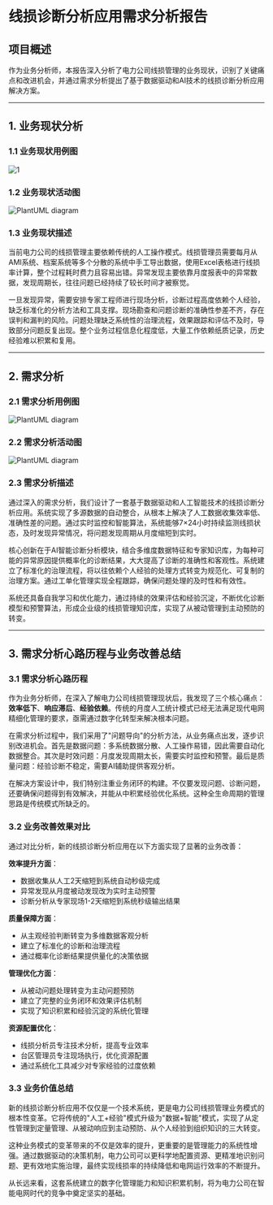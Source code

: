 # 线损诊断分析应用需求分析报告

## 项目概述

作为业务分析师，本报告深入分析了电力公司线损管理的业务现状，识别了关键痛点和改进机会，并通过需求分析提出了基于数据驱动和AI技术的线损诊断分析应用解决方案。

---

## 1. 业务现状分析

### 1.1 业务现状用例图

![1](/Users/zhangzekun/Documents/uml/1.png)

### 1.2 业务现状活动图

![PlantUML diagram](https://cdn-0.plantuml.com/plantuml/png/RP7DJjj058NtynJJ7Ro2ioYRlWKRr9eIoJ686AdB5D7W9EG7uloKkd5C6nhHCeb4apgs4rx6zuxz5ftfMA9KtSuzzxjdpjafMtl7rad982-i0xsaqoDZhsWIOXKjGwT9FEQHnyD7R7gS-RnJJO9hgFkuUC-d3KB-B1Cj2KFuDKcY5dJE-4CaLc0Mmtc8lJasMO6OXvPEZujl3ooDffK13fP9u01RuR0hL9dpaMYlthtMZTIVuZXEnI4so8-spWj4GzU6y5QzO7qYPDpnqEuKI76VRa7xahVc49z242ZDosqgFcFIBHpEjWcb6h0QjgwIe0jiARLk27OLHvs26FvjBjbyJXVzN1UrixkBNHEwJGWTk9oYwsMzHudB4OqXUfDqLiV-lGH9BrZRW3tF1Yox6KBBWq_ZVxr8D_OIs3LyFHDvOd-5lYtNdxXiXFqrzdwYiye7M6k8W5CsXtLFxV6eYoDNZdMZhDCjwDpcT7KSJt-abGjqxw3w85NF_ydZC5crLLLO-QR244UGBIJHV5FS9y-u6golqFy2wowwjggWG9HEu_Srs7n8WeOS_Q_nc-zGdwgMbBbTKttYATIoTNX4o8uWdfICtm00)

### 1.3 业务现状描述

当前电力公司的线损管理主要依赖传统的人工操作模式。线损管理员需要每月从AMI系统、档案系统等多个分散的系统中手工导出数据，使用Excel表格进行线损率计算，整个过程耗时费力且容易出错。异常发现主要依靠月度报表中的异常数据，发现周期长，往往问题已经持续了较长时间才被察觉。

一旦发现异常，需要安排专家工程师进行现场分析，诊断过程高度依赖个人经验，缺乏标准化的分析方法和工具支撑。现场勘查和问题诊断的准确性参差不齐，存在误判和漏判的风险。问题处理缺乏系统性的治理流程，效果跟踪和评估不及时，导致部分问题反复出现。整个业务过程信息化程度低，大量工作依赖纸质记录，历史经验难以积累和复用。

---

## 2. 需求分析

### 2.1 需求分析用例图

![PlantUML diagram](https://cdn-0.plantuml.com/plantuml/png/RPBRQXf17CRlvocctgTGpvOW2RtgHQzA7s3O35Qokv7TbH9A8AH1JQBHG3Gf2LeBQSJYeMcfLctwCivXtw8JPonnjk25t_v-pFUVmuRh8SVBMoPuuht55eOv4sLju6vdxHnoa0MHuUquhxrT4qFq3hix5WR0oteYiiaVMcdnmJ5jz4YfG9irCZbdvnt_Ufz-En1_vlSdvEeUWCKIC2HzPPvTXY1ouQQDp5tNMogaEYJb2UktMQsmL5uX6sMm0u233G_P6T4SeXyd_CFlnmEmxrCsRONWUm2X-EMGiOqo_qnPAYc4UHSRo1MG5xlak4FhGrhfq_eFKYij6j-yUBRgaNwJNloKTUpgZ9xUAY-ywgcosG4PZ_cWG4fVbHTPzJPVFZurvKI5iwTFVpSL9-5VzDZf830z_LGanG8fDwH56xzeUxc1cBQ1qGsfr1_KerlUBlDHYu-xIerhgzPBj7dj5wl2veF3-MoelCH_vcEj6x5FUL-1-TYqwdVBKg5tHtIqhrPAhdh-vqFU-q8xRT8ycSykHQ_oKel6FG3KAu5hQ-c7oz5oMCiHBKUrdD1o2W3rnjI7c9RZMau285hXqyKmy3bSNy_QXfdVmkcq0149mW4GbI0I0349eW6Ga20U02a9aXhOmFPMtZB_0W00)

### 2.2 需求分析活动图

![PlantUML diagram](https://cdn-0.plantuml.com/plantuml/png/NLDDKzfG5Ds_Nv7kTDlfAbdKBliVt3ZJg4mnEfhkWxKGaOyuWbYXfb4B32qXqrQ82SgFQUvzB_-YDpwOGLT9thtdt7FEVLaxC3VspKyxUVRAtDPtT6Kllv4p63DpPbvNy6iaFZ_mQ8PLLupAU3u4kuXNJX9UGjd3kmBldp3sHC5K_YVciIjA0oZtiJ5EsqMulSJ8mMQ0LLzZngwfA_kvhMrJLS2_mjRudrM0Kf5xVlRofPz-ksQg72byZ_ijEPZNIXfJ9GAcXn26l7sAjPx6SflA2jvOU7S2TY1BRrSLyc7G-SLebIcAAlM8NXVgf-draHXsDJfUrlBw3GHrufQiwmRKo_H5xRmMf2q_lRx8UDwzbygMOtZ9H7vv_1UYhYol6zWz9FLGEPSe7f_XLITZumqNRGU_byW_bV5tp9qYdj-ZPsUacxlx7-b1ZM2t8OvWyWEgpIIEANLD5aWST28yxWcl8k4BeBAnbQrGTicTJ5mH3iIiJTBcSE47yD24soC2Ybc9zfWLTEF3OhOwrzIqIR8O7INJ8El88fTd530uNV7uI2vUfaxmj3NajH7u5VAva1pNqm69FSQ9bKmloFVJpFo1hgmGrHm8peWMbaGL_EN9s2HyEMYi57WynCOzUS9E1FPOYizjicTqSviulCbkJNcCLa5Zia-L77BfINYIX1QSzh7ZFh-eIHYJckNBi6x0x6TgkN1MXQWX4sG7vkuUMoDc-fF-0m00)

### 2.3 需求分析描述

通过深入的需求分析，我们设计了一套基于数据驱动和人工智能技术的线损诊断分析应用。系统实现了多源数据的自动整合，从根本上解决了人工数据收集效率低、准确性差的问题。通过实时监控和智能算法，系统能够7×24小时持续监测线损状态，及时发现异常情况，将问题发现周期从月度缩短到实时。

核心创新在于AI智能诊断分析模块，结合多维度数据特征和专家知识库，为每种可能的异常原因提供概率化的诊断结果，大大提高了诊断的准确性和客观性。系统建立了标准化的治理流程，将以往依赖个人经验的处理方式转变为规范化、可复制的治理方案。通过工单化管理实现全程跟踪，确保问题处理的及时性和有效性。

系统还具备自我学习和优化能力，通过持续的效果评估和经验沉淀，不断优化诊断模型和预警算法，形成企业级的线损管理知识库，实现了从被动管理到主动预防的转变。

---

## 3. 需求分析心路历程与业务改善总结

### 3.1 需求分析心路历程

作为业务分析师，在深入了解电力公司线损管理现状后，我发现了三个核心痛点：**效率低下**、**响应滞后**、**经验依赖**。传统的月度人工统计模式已经无法满足现代电网精细化管理的要求，亟需通过数字化转型来解决根本问题。

在需求分析过程中，我们采用了"问题导向"的分析方法，从业务痛点出发，逐步识别改进机会。首先是数据问题：多系统数据分散、人工操作易错，因此需要自动化数据整合。其次是时效问题：月度发现周期太长，需要实时监控和预警。最后是质量问题：经验诊断不稳定，需要AI辅助提供客观分析。

在解决方案设计中，我们特别注重业务闭环的构建。不仅要发现问题、诊断问题，还要确保问题得到有效解决，并能从中积累经验优化系统。这种全生命周期的管理思路是传统模式所缺乏的。

### 3.2 业务改善效果对比

通过对比分析，新的线损诊断分析应用在以下方面实现了显著的业务改善：

**效率提升方面**：
- 数据收集从人工2天缩短到系统自动秒级完成
- 异常发现从月度被动发现改为实时主动预警
- 诊断分析从专家现场1-2天缩短到系统秒级输出结果

**质量保障方面**：
- 从主观经验判断转变为多维数据客观分析
- 建立了标准化的诊断和治理流程
- 通过概率化诊断结果提供量化的决策依据

**管理优化方面**：
- 从被动问题处理转变为主动问题预防
- 建立了完整的业务闭环和效果评估机制
- 实现了知识积累和经验沉淀的系统化管理

**资源配置优化**：
- 线损分析员专注技术分析，提高专业效率
- 台区管理员专注现场执行，优化资源配置
- 通过系统化工具减少对专家经验的过度依赖

### 3.3 业务价值总结

新的线损诊断分析应用不仅仅是一个技术系统，更是电力公司线损管理业务模式的根本性变革。它将传统的"人工+经验"模式升级为"数据+智能"模式，实现了从定性管理到定量管理、从被动响应到主动预防、从个人经验到组织知识的三大转变。

这种业务模式的变革带来的不仅是效率的提升，更重要的是管理能力的系统性增强。通过数据驱动的决策机制，电力公司可以更科学地配置资源、更精准地识别问题、更有效地实施治理，最终实现线损率的持续降低和电网运行效率的不断提升。

从长远来看，这套系统建立的数字化管理能力和知识积累机制，将为电力公司在智能电网时代的竞争中奠定坚实的基础。 